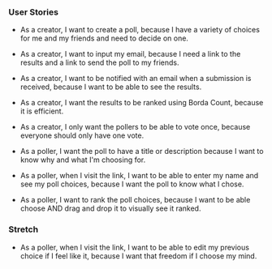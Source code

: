### User Stories

* As a creator, I want to create a poll, because I have a variety of choices for me and my friends and need to decide on one.
* As a creator, I want to input my email, because I need a link to the results and a link to send the poll to my friends.
* As a creator, I want to be notified with an email when a submission is received, because I want to be able to see the results.
* As a creator, I want the results to be ranked using Borda Count, because it is efficient.
* As a creator, I only want the pollers to be able to vote once, because everyone should only have one vote.

* As a poller, I want the poll to have a title or description because I want to know why and what I'm choosing for.
* As a poller, when I visit the link, I want to be able to enter my name and see my poll choices, because I want the poll to know what I chose.
* As a poller, I want to rank the poll choices, because I want to be able choose AND drag and drop it to visually see it ranked.


### Stretch

* As a poller, when I visit the link, I want to be able to edit my previous choice if I feel like it, because I want that freedom if I choose my mind.
